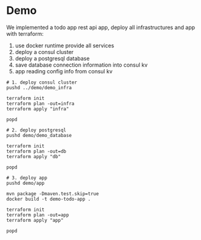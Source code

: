 # Demo

We implemented a todo app rest api app, deploy all infrastructures and app with terraform:
1. use docker runtime provide all services
2. deploy a consul cluster
3. deploy a postgresql database
4. save database connection information into consul kv
5. app reading config info from consul kv


```shell
# 1. deploy consul cluster
pushd ../demo/demo_infra

terraform init
terraform plan -out=infra
terraform apply "infra"

popd

# 2. deploy postgresql
pushd demo/demo_database

terraform init
terraform plan -out=db
terraform apply "db"

popd

# 3. deploy app
pushd demo/app

mvn package -Dmaven.test.skip=true
docker build -t demo-todo-app .

terraform init
terraform plan -out=app
terraform apply "app"

popd
```